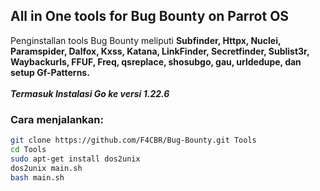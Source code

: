 
## All in One tools for Bug Bounty on Parrot OS
Penginstallan tools Bug Bounty meliputi <b>Subfinder, Httpx, Nuclei, Paramspider, Dalfox, Kxss, Katana, LinkFinder, Secretfinder, Sublist3r, Waybackurls, FFUF, Freq, qsreplace, shosubgo, gau, urldedupe, dan setup Gf-Patterns.</b> <br><br>
<b><i>Termasuk Instalasi Go ke versi 1.22.6 </i></b>

### Cara menjalankan:
```bash
git clone https://github.com/F4CBR/Bug-Bounty.git Tools
cd Tools
sudo apt-get install dos2unix
dos2unix main.sh
bash main.sh
